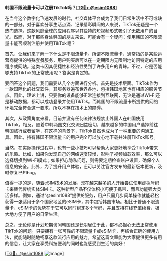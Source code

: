 **韩国不限流量卡可以注册TikTok吗？[[TG💪+ @esim1088](https://t.me/s/esim1088)]**

在当今这个数字化飞速发展的时代，社交媒体平台成为了我们日常生活中不可或缺的一部分。对于喜欢分享生活点滴、记录精彩瞬间的人来说，TikTok无疑是一个热门选择。这款风靡全球的应用程序以其独特的短视频形式吸引了无数用户的目光。然而，对于那些身处韩国的朋友来说，可能会有一个疑问：使用韩国的不限流量卡能否顺利注册并使用TikTok呢？

首先，让我们来了解一下什么是不限流量卡。所谓不限流量卡，通常指的是某些运营商提供的特殊套餐服务，用户购买后可以在一定期限内无限制地访问特定的应用程序或网站。这类卡因其便捷性和经济性受到了许多用户的青睐。不过，它是否能够支持TikTok的正常使用呢？答案是肯定的。

要回答这个问题，我们需要从几个方面进行分析。首先是技术层面。TikTok作为一款国际化的社交软件，其服务器遍布世界各地，包括韩国地区也有相应的服务节点。因此，理论上讲，只要你的设备能够正常连接到互联网，无论是通过Wi-Fi还是移动数据，都可以成功登录并使用TikTok。而韩国的不限流量卡所提供的网络环境完全符合这一要求，所以不存在技术上的障碍。

其次，从政策角度来看，目前并没有任何法律法规禁止外国人在韩国使用TikTok。相反，随着中韩两国文化交流日益密切，越来越多的中国用户选择前往韩国旅行或者留学，在这样的背景下，TikTok自然也成为了一种重要的沟通工具。因此，持有韩国不限流量卡的用户完全可以放心地下载并注册TikTok账号。

当然，在实际操作过程中，也有一些小技巧可以帮助大家更好地享受TikTok带来的乐趣。比如，如果你发现自己的网络速度较慢，影响了视频加载效率，那么可以选择切换到Wi-Fi模式；如果担心隐私问题，则需要定期检查账户设置，确保个人信息的安全。此外，为了提升用户体验，还可以关注官方发布的最新版本更新，及时修复已知bug。

值得一提的是，随着eSIM技术的发展，现在越来越多的人开始尝试使用虚拟号码卡来替代传统实体SIM卡。这种新型产品不仅体积小巧便于携带，而且功能强大灵活多样。例如，通过“@esim1088”提供的服务，用户只需几步简单操作就能轻松获得一张适用于多个国家地区的eSIM卡，其中包括韩国市场。相比于普通不限流量卡，eSIM卡的优势在于它可以同时绑定多个号码，并且支持在线充值续费，极大地方便了用户的日常生活。

总之，无论你是计划短期访问韩国还是长期居住于此，都不必担心无法正常使用TikTok的问题。只要拥有一张可靠的不限流量卡或eSIM卡，再结合正确的使用方法，就能随时随地畅享这款流行应用的魅力。希望这篇文章能为大家提供更多有用的信息，让大家在享受科技便利的同时也能感受到生活的美好！

[[TG💪+ @esim1088](https://t.me/s/esim1088) ![Image](https://i.postimg.cc/4NQfJmqS/Snipaste-2025-05-13-00-14-12.png)]